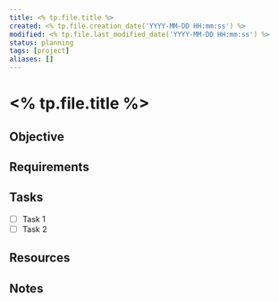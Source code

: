 ```yaml
---
title: <% tp.file.title %>
created: <% tp.file.creation_date('YYYY-MM-DD HH:mm:ss') %>
modified: <% tp.file.last_modified_date('YYYY-MM-DD HH:mm:ss') %>
status: planning
tags: [project]
aliases: []
---
```


# <% tp.file.title %>

## Objective

## Requirements

## Tasks
- [ ] Task 1
- [ ] Task 2

## Resources

## Notes
